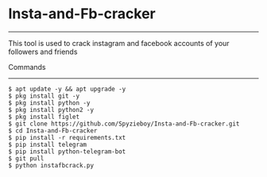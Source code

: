 # Insta-and-Fb-cracker
________________________________

This tool is used to crack instagram and facebook accounts of your followers and friends

Commands
__________

    $ apt update -y && apt upgrade -y
    $ pkg install git -y
    $ pkg install python -y
    $ pkg install python2 -y
    $ pkg install figlet
    $ git clone https://github.com/Spyzieboy/Insta-and-Fb-cracker.git
    $ cd Insta-and-Fb-cracker
    $ pip install -r requirements.txt
    $ pip install telegram
    $ pip install python-telegram-bot
    $ git pull
    $ python instafbcrack.py
